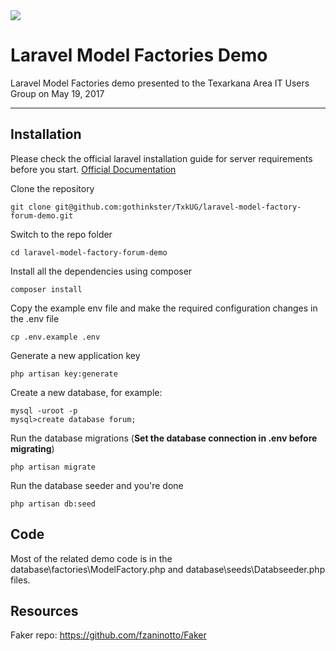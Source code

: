 <img src="https://laravel.com/assets/img/components/logo-laravel.svg"> 

# Laravel Model Factories Demo

Laravel Model Factories demo presented to the Texarkana Area IT Users Group on May 19, 2017

----------

## Installation

Please check the official laravel installation guide for server requirements before you start. [Official Documentation](https://laravel.com/docs/5.4/installation#installation)


Clone the repository

    git clone git@github.com:gothinkster/TxkUG/laravel-model-factory-forum-demo.git

Switch to the repo folder

    cd laravel-model-factory-forum-demo

Install all the dependencies using composer

    composer install

Copy the example env file and make the required configuration changes in the .env file

    cp .env.example .env

Generate a new application key

    php artisan key:generate
    
Create a new database, for example: 

    mysql -uroot -p
    mysql>create database forum;
    
Run the database migrations (**Set the database connection in .env before migrating**)

    php artisan migrate
      
Run the database seeder and you're done

    php artisan db:seed
    
## Code

Most of the related demo code is in the database\factories\ModelFactory.php and database\seeds\Databseeder.php files.

## Resources

Faker repo: https://github.com/fzaninotto/Faker
